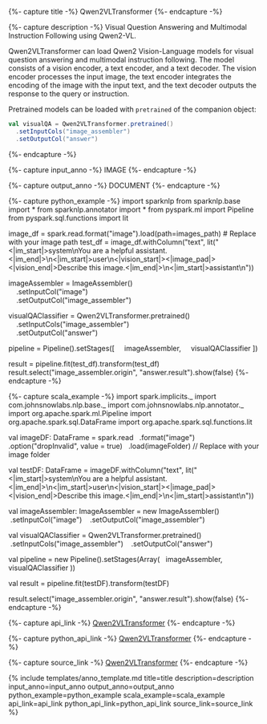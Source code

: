 {%- capture title -%}
Qwen2VLTransformer
{%- endcapture -%}

{%- capture description -%}
Visual Question Answering and Multimodal Instruction Following using Qwen2-VL.

Qwen2VLTransformer can load Qwen2 Vision-Language models for visual question answering and
multimodal instruction following. The model consists of a vision encoder, a text encoder, and
a text decoder. The vision encoder processes the input image, the text encoder integrates
the encoding of the image with the input text, and the text decoder outputs the response to
the query or instruction.

Pretrained models can be loaded with `pretrained` of the companion object:

```scala
val visualQA = Qwen2VLTransformer.pretrained()
  .setInputCols("image_assembler")
  .setOutputCol("answer")
```
{%- endcapture -%}

{%- capture input_anno -%}
IMAGE
{%- endcapture -%}

{%- capture output_anno -%}
DOCUMENT
{%- endcapture -%}

{%- capture python_example -%}
import sparknlp
from sparknlp.base import *
from sparknlp.annotator import *
from pyspark.ml import Pipeline
from pyspark.sql.functions import lit

image_df = spark.read.format("image").load(path=images_path) # Replace with your image path
test_df = image_df.withColumn("text", lit("<|im_start|>system\nYou are a helpful assistant.<|im_end|>\n<|im_start|>user\n<|vision_start|><|image_pad|><|vision_end|>Describe this image.<|im_end|>\n<|im_start|>assistant\n"))

imageAssembler = ImageAssembler()   
    .setInputCol("image")   
    .setOutputCol("image_assembler")

visualQAClassifier = Qwen2VLTransformer.pretrained()   
    .setInputCols("image_assembler")   
    .setOutputCol("answer")

pipeline = Pipeline().setStages([
    imageAssembler,
    visualQAClassifier
])

result = pipeline.fit(test_df).transform(test_df)
result.select("image_assembler.origin", "answer.result").show(false)
{%- endcapture -%}

{%- capture scala_example -%}
import spark.implicits._
import com.johnsnowlabs.nlp.base._
import com.johnsnowlabs.nlp.annotator._
import org.apache.spark.ml.Pipeline
import org.apache.spark.sql.DataFrame
import org.apache.spark.sql.functions.lit

val imageDF: DataFrame = spark.read
  .format("image")
  .option("dropInvalid", value = true)
  .load(imageFolder) // Replace with your image folder

val testDF: DataFrame = imageDF.withColumn("text", lit("<|im_start|>system\nYou are a helpful assistant.<|im_end|>\n<|im_start|>user\n<|vision_start|><|image_pad|><|vision_end|>Describe this image.<|im_end|>\n<|im_start|>assistant\n"))

val imageAssembler: ImageAssembler = new ImageAssembler()
   .setInputCol("image")
   .setOutputCol("image_assembler")

val visualQAClassifier = Qwen2VLTransformer.pretrained()
   .setInputCols("image_assembler")
   .setOutputCol("answer")

val pipeline = new Pipeline().setStages(Array(
  imageAssembler,
  visualQAClassifier
))

val result = pipeline.fit(testDF).transform(testDF)

result.select("image_assembler.origin", "answer.result").show(false)
{%- endcapture -%}

{%- capture api_link -%}
[Qwen2VLTransformer](/api/com/johnsnowlabs/nlp/annotators/cv/Qwen2VLTransformer)
{%- endcapture -%}

{%- capture python_api_link -%}
[Qwen2VLTransformer](/api/python/reference/autosummary/sparknlp/annotator/cv/qwen2_vl/index.html#sparknlp.annotator.cv.qwen2_vl.Qwen2VLTransformer)
{%- endcapture -%}

{%- capture source_link -%}
[Qwen2VLTransformer](https://github.com/JohnSnowLabs/spark-nlp/tree/master/src/main/scala/com/johnsnowlabs/nlp/annotators/cv/Qwen2VLTransformer.scala)
{%- endcapture -%}

{% include templates/anno_template.md
title=title
description=description
input_anno=input_anno
output_anno=output_anno
python_example=python_example
scala_example=scala_example
api_link=api_link
python_api_link=python_api_link
source_link=source_link
%}